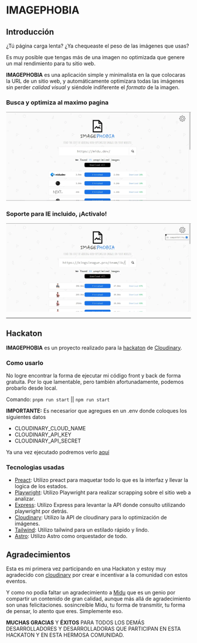 # IMAGEPHOBIA

## Introducción

¿Tú página carga lenta? ¿Ya chequeaste el peso de las imágenes que usas?

Es muy posible que tengas más de una imagen no optimizada que genere un mal rendimiento para tu sitio web.

**IMAGEPHOBIA** es una aplicación simple y minimalista en la que colocaras la URL de un sitio web, y automáticamente optimizara todas las imágenes sin perder _calidad visual_ y siéndole indiferente el _formato_ de la imagen.

### **Busca y optimiza al maximo pagina**

![Inicio](./public/readme/run.webp)

### **Soporte para IE incluido, ¡Activalo!**

![Inicio](./public/readme/config.webp)

---

## Hackaton

**IMAGEPHOBIA** es un proyecto realizado para la [hackaton](https://cloudinary.com/blog/cloudinary-cloudcreate-tech-products-hackathon) de [Cloudinary](https://cloudinary.com/).

### Como usarlo

No logre encontrar la forma de ejecutar mi código front y back de forma gratuita. Por lo que lamentable, pero también afortunadamente, podemos probarlo desde local.

Comando: `pnpm run start` || `npm run start`

**IMPORTANTE:** Es necesarior que agregues en un .env donde coloques los siguientes datos

- CLOUDINARY_CLOUD_NAME
- CLOUDINARY_API_KEY
- CLOUDINARY_API_SECRET

Ya una vez ejecutado podremos verlo [aquí](http://localhost:3000/)

### Tecnologias usadas

- [Preact](https://preactjs.com/): Utilizo preact para maquetar todo lo que es la interfaz y llevar la logica de los estados.
- [Playwright](https://playwright.dev/): Utilizo Playwright para realizar scrapping sobre el sitio web a analizar.
- [Express](https://express.com.ar): Utilizo Express para levantar la API donde consulto utilizando playwright por detrás.
- [Cloudinary](https://cloudinary.com/): Utilizo la API de cloudinary para lo optimización de imágenes.
- [Tailwind](https://tailwindcss.com/): Utilizo tailwind para un estilado rápido y lindo.
- [Astro](https://astro.build/): Utilizo Astro como orquestador de todo.

## Agradecimientos

Esta es mi primera vez participando en una Hackaton y estoy muy agradecido con [cloudinary](https://tailwindcss.com/) por crear e incentivar a la comunidad con estos eventos.

Y como no podía faltar un agradecimiento a [Midu](https://www.twitch.tv/midudev) que es un genio por compartir un contenido de gran calidad, aunque más allá de agradecimiento son unas felicitaciones. sosincreíble Midu, tu forma de transmitir, tu forma de pensar, lo atento que eres. Simplemente eso.

**MUCHAS GRACIAS** Y **ÉXITOS** PARA TODOS LOS DEMÁS DESARROLLADORES Y DESARROLLADORAS QUE PARTICIPAN EN ESTA HACKATON Y EN ESTA HERMOSA COMUNIDAD.
